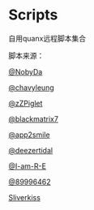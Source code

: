 # Scripts

自用quanx远程脚本集合

脚本来源：

[@NobyDa](https://github.com/NobyDa/Script)

[@chavyleung](https://github.com/chavyleung/scripts)

[@zZPiglet](https://github.com/zZPiglet/Task)

[@blackmatrix7](https://github.com/blackmatrix7/ios_rule_script)

[@app2smile](https://github.com/app2smile/rules)

[@deezertidal](https://github.com/deezertidal/QuantumultX-Rewrite)

[@I-am-R-E](https://github.com/I-am-R-E/QuantumultX/tree/main)

[@89996462](https://github.com/89996462/Quantumult-X)

[Sliverkiss](https://github.com/Sliverkiss/QuantumultX)
